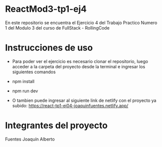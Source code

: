 # ReactMod3-tp1-ej4
En este repositorio se encuentra el Ejercicio 4 del Trabajo Practico Numero 1 del Modulo 3 del curso de FullStack - RollingCode

# Instrucciones de uso
- Para poder ver el ejercicio es necesario clonar el repositorio, luego acceder a la carpeta del proyecto desde la terminal e ingresar los siguientes comandos
- npm install
- npm run dev

- O tambien puede ingresar al siguiente link de netlify con el proyecto ya subido: https://react-tp1-ej04-joaquinfuentes.netlify.app/

# Integrantes del proyecto
Fuentes Joaquín Alberto
